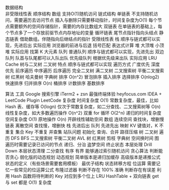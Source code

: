 数据结构  
    非受限线性表
        顺序结构
            数组
                支持O(1)随机访问
        链式结构
            单链表
                不支持随机访问，需要遍历去访问节点
                插入与删除只需要移动指针，时间复杂度为O(1)
                每个节点需要额外的空间存储指针，需要的内存比数组大
            双链表
                在单链表的基础上，每个节点多了一个存放前驱节点内存地址的变量
            循环链表
                尾节点指针指向头结点
            静态链表
                借助数组。伴随指向后继结点的指针
    受限线性表
        栈
            顺序与链式都可以实现，先进后出
            实际应用
                浏览器的前进与后退
                括号匹配
                表达式计算
        堆
            大顶堆
            小顶堆
            实际应用
                找第 K 大元素
        队列
            普通队列
                顺序与链式都可以实现，先进先出
            双边队列
                队首与队尾都可以入队出队
            优先级队列
                根据优先级来出队
            实际应用
                LRU Cache
    树与二叉树
        二叉树
            特点
                顺序与链式都可以实现
                遍历方式
                    广度优先
                    深度优先
                        前序遍历
                        中序遍历
                        后序遍历
            完全二叉树
            满二叉树
            二叉搜索树
            平衡二叉搜索树
                红黑树
        哈夫曼树
        字典树
    排序
        O(n^2)
            冒泡排序
            插入排序
            选择排序
        O(nlog2)
            快速排序
            归并排序
        O(n)
            桶排序
            计数排序
            基数排序

算法
    工具
        Google 搜索引擎
        iTerm2 + zsn 最强终端体验
        heyfocus.com
        IDEA + LeetCode Plugin
        LeetCode
    复杂度
        时间复杂度
            O(1) 常数复杂度，最佳，比如 Hash 表、缓存等
            O(logn) 仅次于常数复杂度，如二分查找、二叉搜索树等
            O(n) 线性复杂度，如大多数遍历操作
            O(n^2) 双重 for 循环
            O(2^n) 递归的时间复杂度
        空间复杂度
            O(1) 原地操作
            O(n) 开辟线性辅助空间
    数组
        连续空间
        查找块，增删慢
    链表
        离散空间
        查找慢，增删快
    栈
        先进后出
    队列
        先进先出
    映射
        KV 键值对，K 不重复
    集合
        Key 不重复
    并查集
        站队问题
        初始化
        查询、合并
        路径压缩
    树
        二叉树
            遍历
                DFS
                BFS
            二叉搜索树
            平衡二叉树
                AVL 树
                红黑树
            剪枝
        字典树
            空间换时间
    图
        遍历时需要记录已访问的节点
    递归、分治
        盗梦空间
        终止状态
        本层处理
        Drill Down
        本层状态清理
    二分查找
        有序
        有界
        能够通过索引随机访问
    贪心算法
        判断能否贪心
        弱化版的动态规划
    动态规划
        简单版本是递归加缓存
        高级版本是递推公式
        状态的定义（有些场景需要套用模板）
        最优子结构
        状态转移方程
    位运算
        需要记忆一些常见的位运算公式
    布隆过滤器
        判断不存在 100% 准确
        判断存在有误差
        利用 Hash 函数将待判断的 Key 对应到多个位上
    LRU
        HashTable + 双向链表
        get 与 set 都是 O(1) 复杂度
